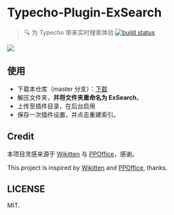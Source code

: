 # Typecho-Plugin-ExSearch

> 🔍 为 Typecho 带来实时搜索体验 [![build status](https://img.shields.io/travis/AlanDecode/Typecho-Plugin-ExSearch/source.svg?style=flat-square)](https://travis-ci.org/AlanDecode/Typecho-Plugin-ExSearch)

![](https://wx2.sinaimg.cn/large/0060lm7Tly1g0c0wvk8s4j311b0n7qbr.jpg)

## 使用

* 下载本仓库（master 分支）：[下载](https://github.com/AlanDecode/Typecho-Plugin-ExSearch/archive/master.zip)
* 解压文件夹，**并将文件夹重命名为 ExSearch**。
* 上传至插件目录，在后台启用
* 保存一次插件设置，并点击重建索引。

## Credit

本项目灵感来源于 [Wikitten](https://github.com/zthxxx/hexo-theme-Wikitten) 与 [PPOffice](https://github.com/ppoffice)，感谢。

This project is inspired by [Wikitten](https://github.com/zthxxx/hexo-theme-Wikitten) and [PPOffice](https://github.com/ppoffice), thanks.

## LICENSE

MIT.